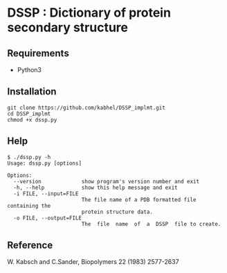 # DSSP : Dictionary of protein secondary structure

## Requirements
- Python3

## Installation
```
git clone https://github.com/kabhel/DSSP_implmt.git
cd DSSP_implmt
chmod +x dssp.py
```

## Help
```
$ ./dssp.py -h
Usage: dssp.py [options]

Options:
  --version             show program's version number and exit
  -h, --help            show this help message and exit
  -i FILE, --input=FILE
                        The file name of a PDB formatted file containing the
                        protein structure data.
  -o FILE, --output=FILE
                        The  file  name  of  a  DSSP  file to create.
```

## Reference
W. Kabsch and C.Sander, Biopolymers 22 (1983) 2577-2637 
